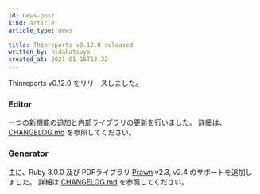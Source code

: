 ```yaml
---
id: news-post
kind: article
article_type: news

title: Thinreports v0.12.0 released
written_by: hidakatsuya
created_at: 2021-01-16T13:32
---
```


Thinreports v0.12.0 をリリースしました。

### Editor

一つの新機能の追加と内部ライブラリの更新を行いました。
詳細は、[CHANGELOG.md](https://github.com/thinreports/thinreports-editor/blob/master/CHANGELOG.md) を参照してください。

### Generator

主に、Ruby 3.0.0 及び PDFライブラリ [Prawn](https://github.com/prawnpdf/prawn) v2.3, v2.4 のサポートを追加しました。
詳細は [CHANGELOG.md](https://github.com/thinreports/thinreports-generator/blob/master/CHANGELOG.md) を参照してください。
